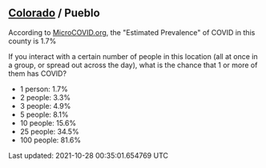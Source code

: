
## [Colorado](/united-states/colorado) / Pueblo

According to [MicroCOVID.org](http://microcovid.org),
the "Estimated Prevalence" of COVID in this county is 1.7%

If you interact with a certain number of people in this location
(all at once in a group, or spread out across the day), what is the chance that
1 or more of them has COVID?

- 1 person: 1.7%
- 2 people: 3.3%
- 3 people: 4.9%
- 5 people: 8.1%
- 10 people: 15.6%
- 25 people: 34.5%
- 100 people: 81.6%

Last updated: 2021-10-28 00:35:01.654769 UTC
